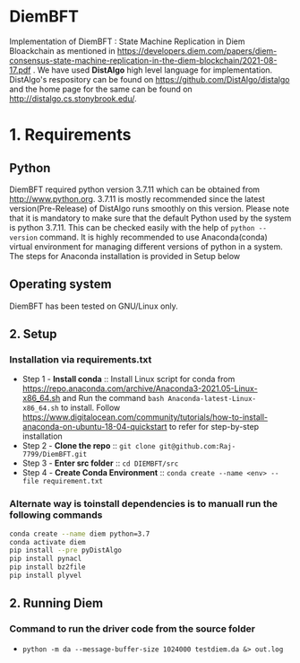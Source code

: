 # DiemBFT
Implementation of DiemBFT : State Machine Replication in Diem Bloackchain as mentioned in 
https://developers.diem.com/papers/diem-consensus-state-machine-replication-in-the-diem-blockchain/2021-08-17.pdf .
We have used **DistAlgo** high level language for implementation. DistAlgo's respository can be found on
https://github.com/DistAlgo/distalgo and the home page for the same can be found on http://distalgo.cs.stonybrook.edu/.

# 1. Requirements
## Python
DiemBFT required python version 3.7.11 which can be obtained from http://www.python.org.
3.7.11 is mostly recommended since the latest version(Pre-Release) of DistAlgo runs smoothly on this version.
Please note that it is mandatory to make sure that the default Python used by the system is python 3.7.11. 
This can be checked easily with the help of ``` python --version ``` command. It is highly 
recommended to use Anaconda(conda) virtual environment for managing different versions of python in 
a system. The steps for Anaconda installation is provided in Setup below

## Operating system
DiemBFT has been tested on GNU/Linux only.

## 2. Setup 

### Installation via requirements.txt

- Step 1 - **Install conda** :: Install Linux script for conda from https://repo.anaconda.com/archive/Anaconda3-2021.05-Linux-x86_64.sh and Run the command ```bash Anaconda-latest-Linux-x86_64.sh``` to install. Follow https://www.digitalocean.com/community/tutorials/how-to-install-anaconda-on-ubuntu-18-04-quickstart to refer for step-by-step installation
- Step 2 - **Clone the repo** :: ``` git clone git@github.com:Raj-7799/DiemBFT.git ```
- Step 3 - **Enter src folder** :: ``` cd DIEMBFT/src ```
- Step 4  - **Create Conda Environment** :: ``` conda create --name <env> --file requirement.txt ```
### Alternate way is toinstall dependencies is to manuall run the following commands
``` bash
conda create --name diem python=3.7
conda activate diem
pip install --pre pyDistAlgo
pip install pynacl
pip install bz2file
pip install plyvel
```
## 2. Running Diem 
### Command to run the driver code from the source folder
- ``` python -m da --message-buffer-size 1024000 testdiem.da &> out.log  ```
